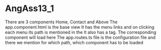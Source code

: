 # AngAss13_1
There are 3 components Home, Contact and Above
The app.component.html is the base view
It has the menu links and on clicking each menu its path is mentioned in the <a routerLink="">
It also has a <router-outlet> tag. The corresponding component will load here
The app.routes.ts file is the configuration file and there we mention for which path, which component has to be loaded
